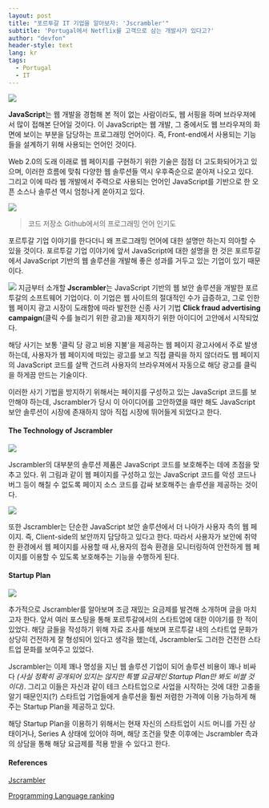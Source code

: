 ```yaml
---
layout: post
title: "포르투갈 IT 기업을 알아보자: 'Jscrambler'"
subtitle: 'Portugal에서 Netflix를 고객으로 삼는 개발사가 있다고?'
author: "devfon"
header-style: text
lang: kr
tags:
  - Portugal
  - IT
---
```


![](/img/in-post/javascripts.jpg)

**JavaScript**는 웹 개발을 경험해 본 적이 없는 사람이라도, 웹 서핑을 하며 브라우져에서 많이 접해본 단어일 것이다. 이 JavaScript는 웹 개발, 그 중에서도 웹 브라우져의 화면에 보이는 부분을 담당하는 프로그래밍 언어이다. 즉, Front-end에서 사용되는 기능들을 설계하기 위해 사용되는 언어인 것이다.

Web 2.0의 도래 이래로 웹 페이지를 구현하기 위한 기술은 점점 더 고도화되어가고 있으며, 이러한 흐름에 맞춰 다양한 웹 솔루션들 역시 우후죽순으로 쏟아져 나오고 있다. 그리고 이에 따라 웹 개발에서 주력으로 사용되는 언어인 JavaScript를 기반으로 한 오픈 소스나 솔루션 역시 엄청나게 쏟아지고 있다.

![](/img/in-post/jsgit.png)
> 코드 저장소 Github에서의 프로그래밍 언어 인기도

포르투갈 기업 이야기를 한다더니 왜 프로그래밍 언어에 대한 설명만 하는지 의아할 수 있을 것이다. 포르투갈 기업 이야기에 앞서 JavaScript에 대한 설명을 한 것은 포르투갈에서 JavaScript 기반의 웹 솔루션을 개발해 좋은 성과를 거두고 있는 기업이 있기 때문이다.

![](/img/in-post/jscrambler.png)
지금부터 소개할 **Jscrambler**는 JavaScript 기반의 웹 보안 솔루션을 개발한 포르투갈의 소프트웨어 기업이다. 이 기업은 웹 사이트의 절대적인 수가 급증하고, 그로 인한 웹 페이지 광고 시장이 도래함에 따라 발전한 신종 사기 기법 **Click fraud advertising campaign**(클릭 수를 늘리기 위한 광고)을 제지하기 위한 아이디어 고안에서 시작되었다.

해당 사기는 보통 '클릭 당 광고 비용 지불'을 제공하는 웹 페이지 광고사에서 주로 발생하는데, 사용자가 웹 페이지에 떠있는 광고를 보고 직접 클릭을 하지 않더라도 웹 페이지의 JavaScript 코드를 살짝 건드려 사용자의 브라우져에서 자동으로 해당 광고를 클릭을 하게끔 만드는 기술이다.

이러한 사기 기법을 방지하기 위해서는 페이지를 구성하고 있는 JavaScript 코드를 보안해야 하는데, Jscrambler가 당시 이 아이디어를 고안하였을 때만 해도 JavaScript 보안 솔루션이 시장에 존재하지 않아 직접 시장에 뛰어들게 되었다고 한다.

#### The Technology of Jscrambler
![](/img/in-post/jscrambler.png)

Jscrambler의 대부분의 솔루션 제품은 JavaScript 코드를 보호해주는 데에 초점을 맞추고 있다. 위 그림과 같이 웹 페이지를 구성하고 있는 JavaScript 코드를 악성 코드나 버그 등이 해칠 수 없도록 페이지 소스 코드를 감싸 보호해주는 솔루션을 제공하는 것이다.

![](/img/in-post/jstech.png)

또한 Jscrambler는 단순한 JavaScript 보안 솔루션에서 더 나아가 사용자 측의 웹 페이지. 즉, Client-side의 보안까지 담당하고 있다고 한다. 따라서 사용자가 보안에 취약한 환경에서 웹 페이지를 사용할 때 사,용자의 접속 환경을 모니터링하여 안전하게 웹 페이지를 이용할 수 있도록 보호해주는 기능을 수행하게 된다.

#### Startup Plan
![](/img/in-post/jssp.png)

추가적으로 Jscrambler를 알아보며 조금 재밌는 요금제를 발견해 소개하며 글을 마치고자 한다. 앞서 여러 포스팅을 통해 포르투갈에서의 스타트업에 대한 이야기를 한 적이 있었다. 해당 글들을 작성하기 위해 자료 조사를 해보며 포르투갈 내의 스타트업 문화가 상당히 건전하게 잘 형성되어 있다고 생각을 했는데, Jscrambler도 그러한 건전한 스타트업 문화를 보여주고 있었다.

Jscrambler는 이제 꽤나 명성을 지닌 웹 솔루션 기업이 되어 솔루션 비용이 꽤나 비싸다 *(사실 정확히 공개되어 있지는 않지만 특별 요금제인 Startup Plan만 봐도 비쌀 것이다)*. 그리고 이들은 자신과 같이 테크 스타트업으로 사업을 시작하는 것에 대한 고충을 알기 때문인지(?) 스타트업 기업들에게 솔루션을 훨씬 저렴한 가격에 이용 가능하게 해주는 Startup Plan을 제공하고 있다. 

해당 Startup Plan을 이용하기 위해서는 현재 자신의 스타트업이 시드 머니를 가진 상태이거나, Series A 상태에 있어야 하며, 해당 조건을 맞춘 이후에는 Jscrambler 측과의 상담을 통해 해당 요금제를 적용 받을 수 있다고 한다.

#### References
[Jscrambler](https://jscrambler.com/)

[Programming Language ranking](https://hackernoon.com/top-3-most-popular-programming-languages-in-2018-and-their-annual-salaries-51b4a7354e06)